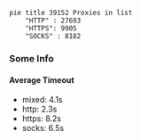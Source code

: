 
```mermaid
pie title 39152 Proxies in list
    "HTTP" : 27693
    "HTTPS": 9905
    "SOCKS" : 8182
```

### Some Info
#### Average Timeout

- mixed: 4.1s
- http: 2.3s
- https: 8.2s
- socks: 6.5s